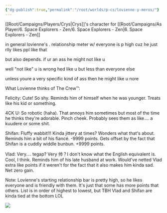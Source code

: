 ```yaml
---
{"dg-publish":true,"permalink":"/root/worlds/p-cs/lovienne-y-meros/"}
---
```


[[Root/Campaigns/Players/Crys\|Crys]]'s character for [[Root/Campaigns/As Player/6. Space Explorers - Zen/6. Space Explorers - Zen\|6. Space Explorers - Zen]]

in general lovienne's . relationship meter w/ everyone is p high cuz he just rlly likes ppl like that

but also depends. if ur an ass he might not like u

well "not like" u is wrong hed like u but less than everyone else

unless youre a very specific kind of ass then he might like u nore

  

What Lovienne thinks of The Crew:tm::

  

Felicity: Cute! So shy. Reminds him of himself when he was younger. Treats like his kid or something.

4CK U: So robotic (haha). That annoys him sometimes but most of the time he thinks they're adorable. Pinch cheek. Probably sees them as like.... a kuudere or some shit.

Shifan: Fluffy wabbit!!! Kinda jittery at times? Wonders what that's about. Reminds him a bit of his fiancé. -9999 points. Gets offset by the fact that Shifan is a cuddly widdle bunbun. +9999 points.

Vlad: Very.... tegap? Very 帅？I don't know what the English equivalent is. Cool, I think. Reminds him of his late husband at work. Would've netted Vlad extra like points if it weren't for the fact that it also makes him kinda sad. Net zero gain.

  

Note: Lovienne's starting relationship bar is pretty high, so he likes everyone and is friendly with them. It's just that some has more points that others. List is in order of highest to lowest, but TBH Vlad and Shifan are kinda tied at the bottom LOL


![](https://lh7-us.googleusercontent.com/SueLDbxQz0KTex_MCjVtgyvJ6WdnDgt5dE0GIcNGKUUGq2OBxFB2zgfDgSTRpPNmL3bT1HG8WFhJ1TTXtTY9qaT6wPk_A5o29ZxD9s0Lq9Sf-A-zSHznv1kdReP061NHbXid7BhB1Cl_waf5tIOFEw)